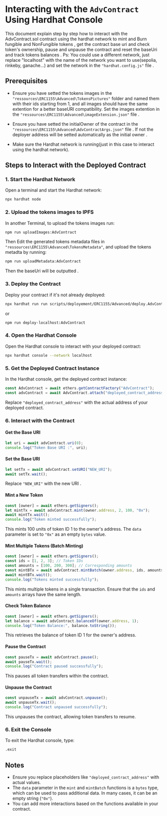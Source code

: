 # Interacting with the `AdvContract` Using Hardhat Console
This document explain step by step how to interact with the AdvContract.sol contract using the hardhat network to mint and Burn fungible and NonFungible tokens , get the contract base uri and check token's ownership, pause and unpause the contract and reset the baseUri and track tokens balances .
Ps: You could use a different network, just replace "localhost" with the name of the network you want to use(sepolia, rinkeby, ganache...) and set the network in the `"hardhat.config.js"` file .
## Prerequisites

- Ensure you have setted the tokens images in the  `"ressources\ERC1155\Advanced\TokensPictures"` folder and named them with their ids starting from 1, and all images should have the same extention for a better baseURI compatibility. Set the images extention in the `"ressources\ERC1155\Advanced\imageExtension.json"` file  .

- Ensure you have setted the initialOwner of the contract in the `"ressources\ERC1155\Advanced\AdvContractArgs.json"` file . If not the deployer address will be setted automatically as the initial owner .
- Make sure the Hardhat network is running(just in this case to interact using the hardhat network).

## Steps to Interact with the Deployed Contract

### 1. Start the Hardhat Network

Open a terminal and start the Hardhat network:

```sh
npx hardhat node
```

### 2. Upload the tokens images to IPFS

In another Terminal, to upload the tokens images run:
```sh
npm run uploadImages:AdvContract
```

Then Edit the generated tokens metadata files in `"ressources\ERC1155\Advanced\TokensMetadata"`, and upload the tokens  metadta by running:

```sh
npm run uploadMetadata:AdvContract
```
Then the baseUri will be outputted .

### 3. Deploy the Contract

Deploy your contract if it's not already deployed:

```sh
npx hardhat run run scripts/deployement/ERC1155/Advanced/deploy.AdvContract.js --network localhost
```
or 

```sh
npm run deploy-localhost:AdvContract
```


### 4. Open the Hardhat Console

Open the Hardhat console to interact with your deployed contract:

```sh
npx hardhat console --network localhost
```

### 5. Get the Deployed Contract Instance

In the Hardhat console, get the deployed contract instance:

```javascript
const AdvContract = await ethers.getContractFactory("AdvContract");
const advContract = await AdvContract.attach("deployed_contract_address");
```


Replace `"deployed_contract_address"` with the actual address of your deployed contract.

### 6. Interact with the Contract

#### Get the Base URI

```javascript
let uri = await advContract.uri(0);
console.log("Token Base URI :", uri);
```

#### Set the Base URI

```javascript
let setTx = await advContract.setURI("NEW_URI");
await setTx.wait();
```
Replace `"NEW_URI"` with the new URI  .
#### Mint a New Token
```javascript
const [owner] = await ethers.getSigners();
let mintTx = await advContract.mint(owner.address, 2, 100, "0x");
await mintTx.wait();
console.log("Token minted successfully");
```

This mints 100 units of token ID 1 to the owner's address. The `data` parameter is set to `"0x"` as an empty `bytes` value.

#### Mint Multiple Tokens (Batch Minting)

```javascript
const [owner] = await ethers.getSigners();
const ids = [1, 2, 3]; // Token IDs
const amounts = [100, 200, 300]; // Corresponding amounts
const mintBTx = await advContract.mintBatch(owner.address, ids, amounts, "0x");
await mintBTx.wait();
console.log("Tokens minted successfully");
```

This mints multiple tokens in a single transaction. Ensure that the `ids` and `amounts` arrays have the same length.

#### Check Token Balance

```javascript
const [owner] = await ethers.getSigners();
let balance = await advContract.balanceOf(owner.address, 1);
console.log("Token Balance:", balance.toString());
```

This retrieves the balance of token ID 1 for the owner's address.

#### Pause the Contract

```javascript
const pauseTx = await advContract.pause();
await pauseTx.wait();
console.log("Contract paused successfully");
```

This pauses all token transfers within the contract.

#### Unpause the Contract

```javascript
const unpauseTx = await advContract.unpause();
await unpauseTx.wait();
console.log("Contract unpaused successfully");
```

This unpauses the contract, allowing token transfers to resume.

### 6. Exit the Console

To exit the Hardhat console, type:

```sh
.exit
```

## Notes

- Ensure you replace placeholders like `"deployed_contract_address"` with actual values.
- The `data` parameter in the `mint` and `mintBatch` functions is a `bytes` type, which can be used to pass additional data. In many cases, it can be an empty string (`"0x"`).
- You can add more interactions based on the functions available in your contract. 